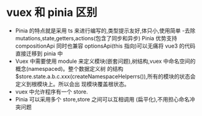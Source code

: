 # vuex 和 pinia 区别

- Pinia 的特点就是采用 ts 来进行编写的,类型提示友好,体只小,使用简单 -去除 mutations,state,getters,actions(包含了同步和异步)
Pinia 优势支持 compositionApi 同时也兼容 optionsApi(this 指向)可以无痛将 vue3 的代码直接迁移到 pinia 中
- Vuex 中需要使用 module 来定义模块(嵌套问题),树结构,vuex 中命名空间的概念(namespaced)。整个数据定义树
的结构$store.state.a.b.c.xxx(createNamespaceHelperrs()),所有的模块的状态会定义到根模块上。所以会出
现模块覆盖根状态。
- vuex 中允许程序有一个 store.
- Pinia 可以采用多个 store,store 之间可以互相调用
(扁平化),不用担心命名冲突问题
